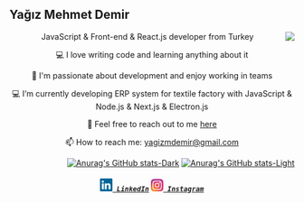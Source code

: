 <h2 align="left">Yağız Mehmet Demir</h2>
<img align="right" src="https://visitor-badge.laobi.icu/badge?page_id=yagizmdemir.yagizmdemir">

<div align="center">
  <p align="center">
    JavaScript & Front-end & React.js developer from Turkey
  </p>
  <p align="center">
    💻 I love writing code and learning anything about it
  </p>
  <p align="center">
    🌱 I'm passionate about development and enjoy working in teams
  </p>
  <p align="center">
    💻 I’m currently developing ERP system for textile factory with JavaScript & Node.js & Next.js & Electron.js
  </p>
  <p align="center">
    💬 Feel free to reach out to me <a href="https://github.com/yagizmdemir/yagizmdemir/issues" title="Issues">here</a>
  </p>
  <p align="center">
    📫 How to reach me: <a href="mailto:yagizmdemir@gmail.com">yagizmdemir@gmail.com</a>
  </p>
</div>
<!-- <div align="left">

![Top Langs](https://github-readme-stats.vercel.app/api/top-langs/?username=yagizmdemir&layout=compact)

</div> -->

<div align="right">

[![Anurag's GitHub stats-Dark](https://github-readme-stats.vercel.app/api?username=yagizmdemir&rank_icon=github&theme=default#gh-dark-mode-only)](https://github.com/yagizmdemir/github-readme-stats#responsive-card-theme#gh-dark-mode-only)
[![Anurag's GitHub stats-Light](https://github-readme-stats.vercel.app/api?username=yagizmdemir&rank_icon=github&theme=default#gh-light-mode-only)](https://github.com/yagizmdemir/github-readme-stats#responsive-card-theme#gh-light-mode-only)

</div>


<h5 align="center">
  <code><a href="https://www.linkedin.com/in/yagizmdemir/" title="LinkedIn Profile"><img width="22" src="images/linkedin.svg"> LinkedIn</a></code>
  <code><a href="https://www.instagram.com/osman__durdag/" title="Instagram Profile"><img width="22" src="images/instagram.svg"> Instagram</a></code>
</h5>
<br>
